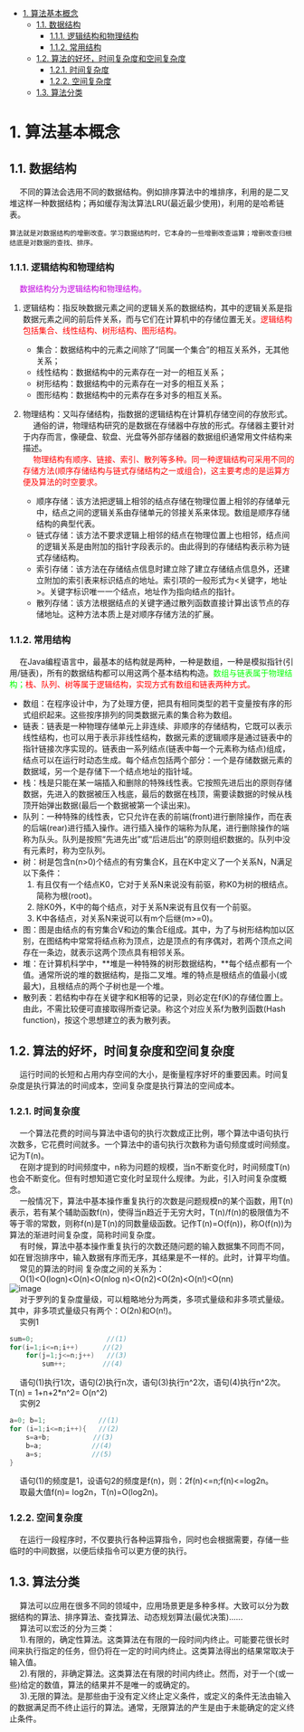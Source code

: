 
<!-- TOC -->

- [1. 算法基本概念](#1-算法基本概念)
    - [1.1. 数据结构](#11-数据结构)
        - [1.1.1. 逻辑结构和物理结构](#111-逻辑结构和物理结构)
        - [1.1.2. 常用结构](#112-常用结构)
    - [1.2. 算法的好坏，时间复杂度和空间复杂度](#12-算法的好坏时间复杂度和空间复杂度)
        - [1.2.1. 时间复杂度](#121-时间复杂度)
        - [1.2.2. 空间复杂度](#122-空间复杂度)
    - [1.3. 算法分类](#13-算法分类)

<!-- /TOC -->

# 1. 算法基本概念
<!-- 
位运算 
https://mp.weixin.qq.com/s/JIUG2PIwNK_ebzCTeeyYlQ
-->

## 1.1. 数据结构  
&emsp; 不同的算法会选用不同的数据结构。例如排序算法中的堆排序，利用的是二叉堆这样一种数据结构；再如缓存淘汰算法LRU(最近最少使用)，利用的是哈希链表。 

    算法就是对数据结构的增删改查。学习数据结构时，它本身的一些增删改查运算；增删改查归根结底是对数据的查找、排序。

### 1.1.1. 逻辑结构和物理结构  
&emsp; <font color = "clime">数据结构分为逻辑结构和物理结构。</font>  
1. 逻辑结构：指反映数据元素之间的逻辑关系的数据结构，其中的逻辑关系是指数据元素之间的前后件关系，而与它们在计算机中的存储位置无关。<font color = "red">逻辑结构包括集合、线性结构、树形结构、图形结构。</font>  

    * 集合：数据结构中的元素之间除了“同属一个集合”的相互关系外，无其他关系；  
    * 线性结构：数据结构中的元素存在一对一的相互关系；  
    * 树形结构：数据结构中的元素存在一对多的相互关系；  
    * 图形结构：数据结构中的元素存在多对多的相互关系。  

2. 物理结构：又叫存储结构，指数据的逻辑结构在计算机存储空间的存放形式。  
&emsp; 通俗的讲，物理结构研究的是数据在存储器中存放的形式。存储器主要针对于内存而言，像硬盘、软盘、光盘等外部存储器的数据组织通常用文件结构来描述。  
&emsp; <font color = "red">物理结构有顺序、链接、索引、散列等多种。同一种逻辑结构可采用不同的存储方法(顺序存储结构与链式存储结构之一或组合)，这主要考虑的是运算方便及算法的时空要求。</font>  

    * 顺序存储：该方法把逻辑上相邻的结点存储在物理位置上相邻的存储单元中，结点之间的逻辑关系由存储单元的邻接关系来体现。数组是顺序存储结构的典型代表。  
    * 链式存储：该方法不要求逻辑上相邻的结点在物理位置上也相邻，结点间的逻辑关系是由附加的指针字段表示的。由此得到的存储结构表示称为链式存储结构。  
    * 索引存储：该方法在存储结点信息时建立除了建立存储结点信息外，还建立附加的索引表来标识结点的地址。索引项的一般形式为<关键字，地址>。关键字标识唯一一个结点，地址作为指向结点的指针。  
    * 散列存储：该方法根据结点的关键字通过散列函数直接计算出该节点的存储地址。这种方法本质上是对顺序存储方法的扩展。  

### 1.1.2. 常用结构  
&emsp; 在Java编程语言中，最基本的结构就是两种，一种是数组，一种是模拟指针(引用/链表)，所有的数据结构都可以用这两个基本结构构造。<font color = "lime">数组与链表属于物理结构；</font><font color = "red">栈、队列、树等属于逻辑结构，实现方式有数组和链表两种方式。</font>  

* 数组：在程序设计中，为了处理方便，把具有相同类型的若干变量按有序的形式组织起来。这些按序排列的同类数据元素的集合称为数组。  
* 链表：链表是一种物理存储单元上非连续、非顺序的存储结构，它既可以表示线性结构，也可以用于表示非线性结构，数据元素的逻辑顺序是通过链表中的指针链接次序实现的。链表由一系列结点(链表中每一个元素称为结点)组成，结点可以在运行时动态生成。每个结点包括两个部分：一个是存储数据元素的数据域，另一个是存储下一个结点地址的指针域。  
* 栈：栈是只能在某一端插入和删除的特殊线性表。它按照先进后出的原则存储数据，先进入的数据被压入栈底，最后的数据在栈顶，需要读数据的时候从栈顶开始弹出数据(最后一个数据被第一个读出来)。  
* 队列：一种特殊的线性表，它只允许在表的前端(front)进行删除操作，而在表的后端(rear)进行插入操作。进行插入操作的端称为队尾，进行删除操作的端称为队头。队列是按照“先进先出”或“后进后出”的原则组织数据的。队列中没有元素时，称为空队列。  
* 树：树是包含n(n>0)个结点的有穷集合K，且在K中定义了一个关系N，N满足以下条件：  
    1. 有且仅有一个结点K0，它对于关系N来说没有前驱，称K0为树的根结点。简称为根(root)。
    2. 除K0外，K中的每个结点，对于关系N来说有且仅有一个前驱。  
    3. K中各结点，对关系N来说可以有m个后继(m>=0)。  
* 图：图是由结点的有穷集合V和边的集合E组成。其中，为了与树形结构加以区别，在图结构中常常将结点称为顶点，边是顶点的有序偶对，若两个顶点之间存在一条边，就表示这两个顶点具有相邻关系。  
* 堆：在计算机科学中，**堆是一种特殊的树形数据结构，**每个结点都有一个值。通常所说的堆的数据结构，是指二叉堆。堆的特点是根结点的值最小(或最大)，且根结点的两个子树也是一个堆。  
* 散列表：若结构中存在关键字和K相等的记录，则必定在f(K)的存储位置上。由此，不需比较便可直接取得所查记录。称这个对应关系f为散列函数(Hash function)，按这个思想建立的表为散列表。  

<!-- 

数组(Array)
数组是一种聚合数据类型，它是将具有相同类型的若干变量有序地组织在一起的集合。数组可以说是最基本的数据结构，在各种编程语言中都有对应。一个数组可以分解为多个数组元素，按照数据元素的类型，数组可以分为整型数组、字符型数组、浮点型数组、指针数组和结构数组等。数组还可以有一维、二维以及多维等表现形式。 
栈( Stack)
栈是一种特殊的线性表，它只能在一个表的一个固定端进行数据结点的插入和删除操作。栈按照后进先出的原则来存储数据，也就是说，先插入的数据将被压入栈底，最后插入的数据在栈顶，读出数据时，从栈顶开始逐个读出。栈在汇编语言程序中，经常用于重要数据的现场保护。栈中没有数据时，称为空栈。 [5] 
队列(Queue)
队列和栈类似，也是一种特殊的线性表。和栈不同的是，队列只允许在表的一端进行插入操作，而在另一端进行删除操作。一般来说，进行插入操作的一端称为队尾，进行删除操作的一端称为队头。队列中没有元素时，称为空队列。 [5] 
链表( Linked List)
链表是一种数据元素按照链式存储结构进行存储的数据结构，这种存储结构具有在物理上存在非连续的特点。链表由一系列数据结点构成，每个数据结点包括数据域和指针域两部分。其中，指针域保存了数据结构中下一个元素存放的地址。链表结构中数据元素的逻辑顺序是通过链表中的指针链接次序来实现的。 [5] 
树( Tree)
树是典型的非线性结构，它是包括，2个结点的有穷集合K。在树结构中，有且仅有一个根结点，该结点没有前驱结点。在树结构中的其他结点都有且仅有一个前驱结点，而且可以有两个后继结点，m≥0。 [5] 
图(Graph)
图是另一种非线性数据结构。在图结构中，数据结点一般称为顶点，而边是顶点的有序偶对。如果两个顶点之间存在一条边，那么就表示这两个顶点具有相邻关系。

堆(Heap)
堆是一种特殊的树形数据结构，一般讨论的堆都是二叉堆。堆的特点是根结点的值是所有结点中最小的或者最大的，并且根结点的两个子树也是一个堆结构。 

散列表(Hash)
散列表源自于散列函数(Hash function)，其思想是如果在结构中存在关键字和T相等的记录，那么必定在F(T)的存储位置可以找到该记录，这样就可以不用进行比较操作而直接取得所查记录。
-->

## 1.2. 算法的好坏，时间复杂度和空间复杂度  
<!-- 
算法复杂度：
时间复杂度：算法的时间复杂度是指执行算法所需要的计算工作量。一般来说，计算机算法是问题规模n的函数f(n)，算法的时间复杂度也因此记做。T(n)=
Ο(f(n))。因此，问题的规模n越大，算法执行的时间的增长率与f(n) 的增长率正相关，称作渐进时间复杂度(Asymptotic Time Complexity)。
空间复杂度：算法的空间复杂度是指算法需要消耗的内存空间。其计算和表示方法与时间复杂度类似，一般都用复杂度的渐近性来表示。同时间复杂度相比，空间复杂度的分析要简单得多。
-->
&emsp; 运行时间的长短和占用内存空间的大小，是衡量程序好坏的重要因素。时间复杂度是执行算法的时间成本，空间复杂度是执行算法的空间成本。  

### 1.2.1. 时间复杂度  
&emsp; 一个算法花费的时间与算法中语句的执行次数成正比例，哪个算法中语句执行次数多，它花费时间就多。一个算法中的语句执行次数称为语句频度或时间频度。记为T(n)。  
&emsp; 在刚才提到的时间频度中，n称为问题的规模，当n不断变化时，时间频度T(n)也会不断变化。但有时想知道它变化时呈现什么规律。为此，引入时间复杂度概念。  
&emsp; 一般情况下，算法中基本操作重复执行的次数是问题规模n的某个函数，用T(n)表示，若有某个辅助函数f(n)，使得当n趋近于无穷大时，T(n)/f(n)的极限值为不等于零的常数，则称f(n)是T(n)的同数量级函数。记作T(n)=O(f(n))，称O(f(n))为算法的渐进时间复杂度，简称时间复杂度。  
&emsp; 有时候，算法中基本操作重复执行的次数还随问题的输入数据集不同而不同，如在冒泡排序中，输入数据有序而无序，其结果是不一样的。此时，计算平均值。  
&emsp; 常见的算法的时间 复杂度之间的关系为：  
&emsp; O(1)<O(logn)<O(n)<O(nlog n)<O(n2)<O(2n)<O(n!)<O(nn)   
![image](https://gitee.com/wt1814/pic-host/raw/master/images/java/function/function-25.png)  
&emsp; 对于罗列的复杂度量级，可以粗略地分为两类，多项式量级和非多项式量级。其中，非多项式量级只有两个：O(2n)和O(n!)。  
&emsp; 实例1  

```java
sum=0;                  //(1)
for(i=1;i<=n;i++)      //(2)
    for(j=1;j<=n;j++)   //(3)
        sum++;         //(4)
```
&emsp; 语句(1)执行1次，语句(2)执行n次，语句(3)执行n^2次，语句(4)执行n^2次。T(n) = 1+n+2*n^2= O(n^2)   
&emsp; 实例2    
```java
a=0; b=1;             //(1)
for (i=1;i<=n;i++){   //(2)
    s=a+b;　　　　    //(3)
    b=a;　　　　　    //(4) 
    a=s;　　　　　    //(5)
}  
```
&emsp; 语句(1)的频度是1，设语句2的频度是f(n)，则：2f(n)<=n;f(n)<=log2n。  
&emsp; 取最大值f(n)= log2n，T(n)=O(log2n)。 

### 1.2.2. 空间复杂度  
&emsp; 在运行一段程序时，不仅要执行各种运算指令，同时也会根据需要，存储一些临时的中间数据，以便后续指令可以更方便的执行。  
<!--
空间复杂度：算法所需存储空间的度量，记作：S(n)=O( f(n) )，其中n为问题的规模。
一个算法在计算机存储器上所占用的存储空间，包括存储算法本身所占用的存储空间，算法的输入输出数据所占用的存储空间和算法在运行过程中临时占用的存储空间这三个方面。如果额外空间相对于输入数据量来说是个常数，则称此算法是原地工作。
算法的输入输出数据所占用的存储空间是由要解决的问题决定的，是通过参数表由调用函数传递而来的，它不随本算法的不同而改变。存储算法本身所占用的存储空间与算法书写的长短成正比，要压缩这方面的存储空间，就必须编写出较短的算法。
-->

## 1.3. 算法分类  
&emsp; 算法可以应用在很多不同的领域中，应用场景更是多种多样。大致可以分为数据结构的算法、排序算法、查找算法、动态规划算法(最优决策)......  
&emsp; 算法可以宏泛的分为三类：  
&emsp; 1).有限的，确定性算法。这类算法在有限的一段时间内终止。可能要花很长时间来执行指定的任务，但仍将在一定的时间内终止。这类算法得出的结果常取决于输入值。  
&emsp; 2).有限的，非确定算法。这类算法在有限的时间内终止。然而，对于一个(或一些)给定的数值，算法的结果并不是唯一的或确定的。  
&emsp; 3).无限的算法。是那些由于没有定义终止定义条件，或定义的条件无法由输入的数据满足而不终止运行的算法。通常，无限算法的产生是由于未能确定的定义终止条件。  
